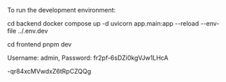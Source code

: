 To run the development environment:

cd backend
docker compose up -d
uvicorn app.main:app --reload --env-file ../.env.dev

cd frontend
pnpm dev



Username: admin, Password: fr2pf-6sDZi0kgVJw1LHcA



-qr84xcMVwdxZ6tRpCZQQg

